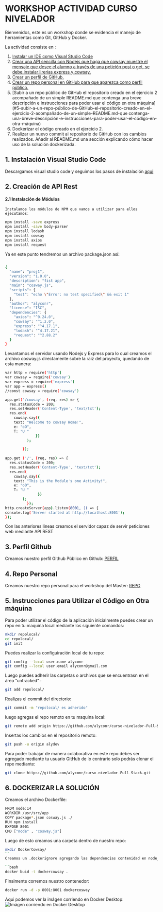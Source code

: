 # WORKSHOP ACTIVIDAD CURSO NIVELADOR 

Bienvenidos, este es un workshop  donde se evidencia el manejo de herramientas como Git, GitHub y Docker.

La actividad consiste en : 

1. [Instalar un IDE como Visual Studio Code](#1-instalar-un-IDE-como-visual-Studio-Code)
2. [Crear una API sencilla con Nodejs que haga que cowsay muestre el mensaje que desee el alumno a través de una petición post o get, se debe instalar  lirerías express y cowsay.](#2-Crear-una-API-sencilla-con-Nodejs-que-haga-que-cowsay-muestre-el-mensaje-que-desee-el-alumno-a-través-de-una-petición-post-o-get,-se-debe-instalar-librerías-express-y-cowsay) 
3. [Crear un perfil de GitHub.](#3-crear-un-perfil-de-github) 
4. [Crear un repo personal en GitHub para que aparezca como perfil público.](#4-crear-un-repo-personal-en-GitHub-para-que-aparezca-como-perfil-público)
5. [Subir a un repo público de GitHub el repositorio creado en el ejercicio 2 acompañado de un simple README.md que contenga una breve descripción e instrucciones para poder usar el código en otra máquina](#5-subir-a-un-repo-público-de-GitHub-el-repositorio-creado-en-el-ejercicio-2-acompañado-de-un-simple-README.md-que contenga-una-breve-descripción-e-instrucciones-para-poder-usar-el-código-en-otra-máquina)
6. Dockerizar el código creado en el ejercicio 2. 
7. Realizar un nuevo commit al repositorio de GitHub con los cambios realizados. Añadir al README.md una sección explicando cómo hacer uso de la solución dockerizada. 

## 1. Instalación Visual Studio Code

   Descargamos visual studio code y seguimos los pasos de instalación  [aqui](https://code.visualstudio.com/Download/)
   
   
## 2. Creación de API Rest

#### 2.1 Instalación de Módulos

    Instalamos los módulos de NPM que vamos a utilizar para ellos ejecutamos:

```bash
npm install -save express
npm install -save body-parser
npm install lodash
npm install cowsay
npm install axios
npm install request
``` 
Ya en este punto tendremos un archivo package.json así:

```bash

{
  "name": "proj1",
  "version": "1.0.0",
  "description": "fist app",
  "main": "cosway.js",
  "scripts": {
    "test": "echo \"Error: no test specified\" && exit 1"
  },
  "author": "alyconr",
  "license": "ISC",
  "dependencies": {
    "axios": "^0.24.0",
    "cowsay": "^1.2.0",
    "express": "^4.17.1",
    "lodash": "^4.17.21",
    "request": "^2.88.2"
  }
}
```

Levantamos el servidor usando Nodejs y Express para lo cual creamos el archivo cosway.js directamente sobre la raiz del proyecto, quedando de esta manera:

```bash
var http = require('http')
var cowsay = require('cowsay')
var express = require('express')
var app = express()
//const cowsay = require('cowsay')

app.get('/cowsay', (req, res) => {
  res.statusCode = 200;
  res.setHeader('Content-Type', 'text/txt');
  res.end(
    cowsay.say({
    text: "Welcome to cowsay Home!",
    e: "oO",
    T: "U "
              })
          );

        });
 
app.get ('/', (req, res) => {
  res.statusCode = 200;
  res.setHeader('Content-Type', 'text/txt');
  res.end(
    cowsay.say({
    text: "This is the Module's one Activity!",
    e: "oO",
    T: "U "
               })
        );
          });
http.createServer(app).listen(8001, () => {
console.log('Server started at http://localhost:8001');
});
```
 Con las anteriores lineas  creamos el servidor capaz de servir peticiones web mediante API REST
 
 ## 3.  Perfil Github
 
 Creamos nuestro perfil Github Público en Github: [PERFIL](https://github.com/alyconr)
 
 ## 4.  Repo Personal
  Creamos nuestro repo personal para el workshop del Master: [REPO](https://github.com/alyconr/curso-nivelador-Full-Stack.git)
  
 ## 5.  Instrucciones para Utilizar el Código  en Otra máquina
  
  Para poder utilizar el código de la aplicación inicialmente  puedes crear un repo en tu maquina local mediante los siguiente comandos:
  
  ```bash
  mkdir repolocal/
  cd repolocal/
  git init
  ```
  Puedes realizar la configuiración local de tu repo:
  
  ```bash
  git config --local user.name alyconr
  git config --local user.email alyconr@gmail.com
  ```
  Luego puedes adherir las carpetas o archivos que se encuentrasn en el área "untracked" :
  ```bash
  git add repolocal/
  ```
  Realizas el commit del directorio:
  ```bash
  git commit -m "repolocal/ es adherido" 
  ```
  
  luego agregas el repo remoto en tu maquina local:
  
  ```bash 
  git remote add origin https://github.com/alyconr/curso-nivelador-Full-Stack.git
  ```
  
  Insertas los cambios en el repositorio remoto:
  
  ```bash
  git push -u origin alydev
  ```
  Para poder trabajar de manera colaborativa en este repo debes ser agregado mediante tu usuario GitHub de lo contrario solo podrás clonar el repo mediante:
  
  ```bash
  git clone https://github.com/alyconr/curso-nivelador-Full-Stack.git 
  ```
  
  ## 6. DOCKERIZAR LA SOLUCIÓN
   
   Creamos el archivo Dockerfile:
   
   ```bash
   FROM node:14
WORKDIR /usr/src/app
COPY package*.json cosway.js ./
RUN npm install
EXPOSE 8001
CMD ["node" , "cosway.js"]
```

Luego de esto creamos una carpeta dentro de nuestro repo:

```bash
mkdir DockerCowsay/
``
Creamos un .dockerignore agregando las dependencias contenidad en node_modules para finalmente cosntruir la imagen:

``bash
docker buid -t dockercowsay .
```
Finalmente corremos nuestro contenedor:

```bash
docker run -d -p 8001:8001 dockercosway
```
Aqui podemos ver la imágen corriendo en Docker Desktop:
![Imágen corriendo en Docker Desktop](https://i.imgur.com/uGRkmmS.jpg)



 

  

 
 



 
      

       

